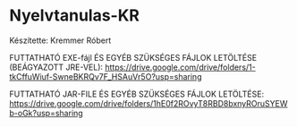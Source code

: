 # Nyelvtanulas-KR
Készítette: Kremmer Róbert

FUTTATHATÓ EXE-fájl ÉS EGYÉB SZÜKSÉGES FÁJLOK LETÖLTÉSE (BEÁGYAZOTT JRE-VEL): https://drive.google.com/drive/folders/1-tkCffuWiuf-SwneBKRQv7F_HSAuVr5O?usp=sharing

FUTTATHATÓ JAR-FILE ÉS EGYÉB SZÜKSÉGES FÁJLOK LETÖLTÉSE: https://drive.google.com/drive/folders/1hE0f2ROvyT8RBD8bxnyROruSYEWb-oGk?usp=sharing
